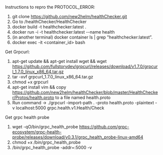 Instructions to repro the PROTOCOL_ERROR:

1. git clone https://github.com/new2helm/healthChecker.git
2. Go to <directory>/healthChecker/HealthChecker
3. docker build -t healthchecker:latest .
4. docker run -i -t healthchecker:latest --name health 
5. (in another terminal) docker container ls | grep "healthchecker:latest”.
6. docker exec -it <container_id> bash


Get Grpcurl: 

1. apt-get update  && apt-get install wget && wget https://github.com/fullstorydev/grpcurl/releases/download/v1.7.0/grpcurl_1.7.0_linux_x86_64.tar.gz
2. tar -xvf grpcurl_1.7.0_linux_x86_64.tar.gz
3. chmod +x grpcurl
4. apt-get install vim && copy https://github.com/new2helm/healthChecker/blob/master/HealthChecker/Protos/health.proto to a file named health.proto
5. Run command ->  ./grpcurl -import-path . -proto health.proto -plaintext -v localhost:5000 grpc.health.v1.Health/Check


Get grpc health probe

1. wget -qO/bin/grpc_health_probe https://github.com/grpc-ecosystem/grpc-health-probe/releases/download/v0.3.1/grpc_health_probe-linux-amd64
2. chmod +x /bin/grpc_health_probe
3. /bin/grpc_health_probe -addr=:5000 -v

